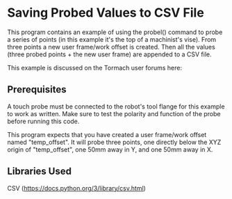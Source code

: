 # Saving Probed Values to CSV File
This program contains an example of using the probel() command to probe a series of points (in this example it's the top of a machinist's vise).  From three points a new user frame/work offset is created.  Then all the values (three probed points + the new user frame) are appended to a CSV file.

This example is discussed on the Tormach user forums here: 

## Prerequisites
A touch probe must be connected to the robot's tool flange for this example to work as written.  Make sure to test the polarity and function of the probe before running this code.

This program expects that you have created a user frame/work offset named "temp_offset".  It will probe three points, one directly below the XYZ origin of "temp_offset", one 50mm away in Y, and one 50mm away in X.
## Libraries Used
CSV (https://docs.python.org/3/library/csv.html)